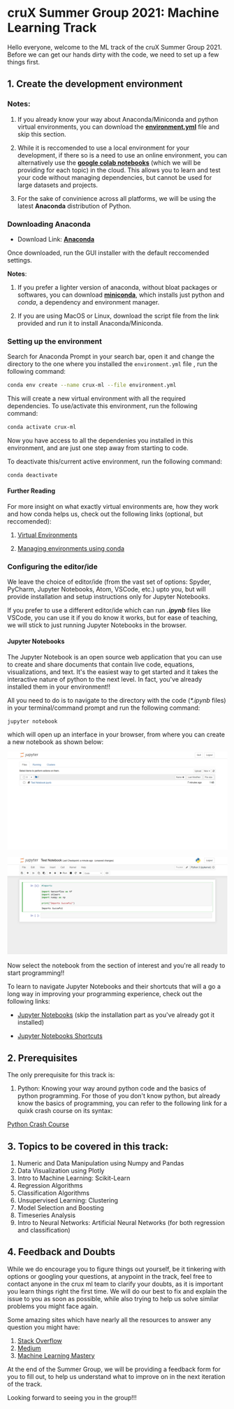 # cruX Summer Group 2021: Machine Learning Track

Hello everyone, welcome to the ML track of the cruX Summer Group 2021. Before we can get our hands dirty with the code, we need to set up a few things first.

## 1. Create the development environment

### Notes:

1. If you already know your way about Anaconda/Miniconda and python virtual environments, you can download the **[environment.yml](https://github.com/majimearun/crux-ml-summer-group-2022/blob/main/environment.yml)** file and skip this section.

2. While it is reccomended to use a local environment for your development, if there so is a need to use an online environment, you can alternatively use the **[google colab notebooks](https://colab.research.google.com/notebooks/intro.ipynb)** (which we will be providing for each topic) in the cloud. This allows you to learn and test your code without managing dependencies, but cannot be used for large datasets and projects.

3. For the sake of convinience across all platforms, we will be using the latest **Anaconda** distribution of Python.

### Downloading Anaconda

- Download Link: **[Anaconda](https://www.anaconda.com/products/distribution)**

Once downloaded, run the GUI installer with the default reccomended settings.

**Notes**:

1. If you prefer a lighter version of anaconda, without bloat packages or softwares, you can download **[miniconda](https://docs.conda.io/en/latest/miniconda.html)**, which installs just python and _conda_, a dependency and environment manager.

2. If you are using MacOS or Linux, download the script file from the link provided and run it to install Anaconda/Miniconda.

### Setting up the environment

Search for Anaconda Prompt in your search bar, open it and change the directory to the one where you installed the ```environment.yml``` file , run the following command:

```bash
conda env create --name crux-ml --file environment.yml
```

This will create a new virtual environment with all the required dependencies.
To use/activate this environment, run the following command:

```bash
conda activate crux-ml
```

Now you have access to all the dependenies you installed in this environment, and are just one step away from starting to code.

To deactivate this/current active environment, run the following command:

```bash
conda deactivate
```

#### Further Reading

For more insight on what exactly virtual environments are, how they work and how conda helps us, check out the following links (optional, but reccomended):

1. [Virtual Environments](https://whiteboxml.com/blog/the-definitive-guide-to-python-virtual-environments-with-conda)

2. [Managing environments using conda](https://docs.conda.io/projects/conda/en/latest/user-guide/tasks/manage-environments.html)

### Configuring the editor/ide

We leave the choice of editor/ide (from the vast set of options: Spyder, PyCharm, Jupyter Notebooks, Atom, VSCode, etc.) upto you, but will provide installation and setup instructions only for Jupyter Notebooks.

If you prefer to use a different editor/ide which can run **_.ipynb_** files like VSCode, you can use it if you do know it works, but for ease of teaching, we will stick to just running Jupyter Notebooks in the browser.

#### Jupyter Notebooks

The Jupyter Notebook is an open source web application that you can use to create and share documents that contain live code, equations, visualizations, and text. It's the easiest way to get started and it takes the interactive nature of python to the next level. In fact, you've already installed them in your environment!!

All you need to do is to navigate to the directory with the code (_\*.ipynb_ files) in your terminal/command prompt and run the following command:

```bash
jupyter notebook
```

which will open up an interface in your browser, from where you can create a new notebook as shown below:

![](setup/jupnb1.png)

![](setup/jupnb2.png)

Now select the notebook from the section of interest and you're all ready to start programming!!

To learn to navigate Jupyter Notebooks and their shortcuts that will a go a long way in improving your programming experience, check out the following links:

- [Jupyter Notebooks](https://www.youtube.com/watch?v=HW29067qVWk) (skip the installation part as you've already got it installed)

- [Jupyter Notebooks Shortcuts](https://towardsdatascience.com/jypyter-notebook-shortcuts-bf0101a98330)

## 2. Prerequisites

The only prerequisite for this track is:

1. Python: Knowing your way around python code and the basics of python programming. For those of you don't know python, but already know the basics of programming, you can refer to the following link for a quixk crash course on its syntax:
   
[Python Crash Course](https://www.youtube.com/watch?v=8124kv-632k&t=1s)



## 3. Topics to be covered in this track:

1. Numeric and Data Manipulation using Numpy and Pandas
2. Data Visualization using Plotly
3. Intro to Machine Learning: Scikit-Learn
4. Regression Algorithms
5. Classification Algorithms
6. Unsupervised Learning: Clustering
7. Model Selection and Boosting
8. Timeseries Analysis
9. Intro to Neural Networks: Artificial Neural Networks (for both regression and classification)

## 4. Feedback and Doubts

While we do encourage you to figure things out yourself, be it tinkering with options or googling your questions, at anypoint in the track, feel free to contact anyone in the crux ml team to clarify your doubts, as it is important you learn things right the first time. We will do our best to fix and explain the issue to you as soon as possible, while also trying to help us solve similar problems you might face again.

Some amazing sites which have nearly all the resources to answer any question you might have:

1. [Stack Overflow](https://stackoverflow.com/)
2. [Medium](https://medium.com/)
3. [Machine Learning Mastery](https://machinelearningmastery.com/)

At the end of the Summer Group, we will be providing a feedback form for you to fill out, to help us understand what to improve on in the next iteration of the track.

Looking forward to seeing you in the group!!!
